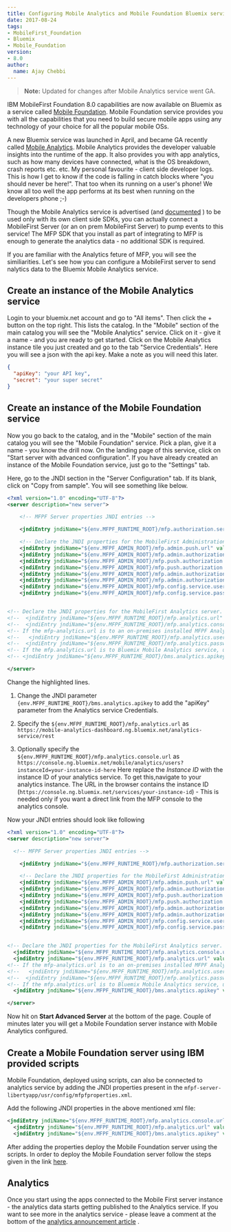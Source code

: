 ```yaml
---
title: Configuring Mobile Analytics and Mobile Foundation Bluemix services
date: 2017-08-24
tags:
- MobileFirst_Foundation
- Bluemix
- Mobile_Foundation
version:
- 8.0
author:
  name: Ajay Chebbi
---
```

> **Note:** Updated for changes after Mobile Analytics service went GA.

IBM MobileFirst Foundation 8.0 capabilities are now available on Bluemix as a service called [Mobile Foundation](https://console.bluemix.net/catalog/services/mobile-foundation). Mobile Foundation service provides you with all the capabilities that you need to build secure mobile apps using any technology of your choice for all the popular mobile OSs.

A new Bluemix service was launched in April, and became GA recently called [Mobile Analytics](https://mobilefirstplatform.ibmcloud.com/blog/2016/04/30/mobile-analytics-for-bluemix-service/). Mobile Analytics provides the developer valuable insights into the runtime of the app. It also provides you with app analytics, such as  how many devices have connected, what is the OS breakdown, crash reports  etc. etc. My personal favourite - client side developer logs. This is how I get to know if the code is falling in catch blocks where "you should never be here!". That too when its running on a user's phone! We know all too well the app performs at its best when running on the developers phone ;-)

Though the Mobile Analytics service is advertised (and [documented](https://new-console.ng.bluemix.net/docs/services/mobileanalytics/index.html) ) to be used only with its own client side SDKs, you can actually connect a MobileFirst Server (or an on prem MobileFirst Server) to pump events to this service! The MFP SDK that you install as part of integrating to MFP is enough to generate the analytics data - no additional SDK is required.

If you are familiar with the Analytics feture of MFP, you will see the similiarities. Let's see how you can configure a MobileFirst server to send nalytics data to the Bluemix Mobile Analytics service.


## Create an instance of the Mobile Analytics service
Login to your bluemix.net account and go to "All items". Then click the + button on the top right. This lists the catalog. In the "Mobile" section of the main catalog you will see the "Mobile Analytics" service. Click on it - give it a name - and you are ready to get started. Click on the Mobile Analytics instance tile you just created and go to the tab "Service Credentials". Here you will see a json with the api key. Make a note as you will need this later.

```json
{
  "apiKey": "your API key",
  "secret": "your super secret"
}
```

## Create an instance of the Mobile Foundation service
Now you go back to the catalog, and in the "Mobile" section of the main catalog you will see the "Mobile Foundation" service. Pick a plan, give it a name - you know the drill now. On the landing page of this service, click on "Start server with advanced configuration". If you have already created an instance of the Mobile Foundation service, just go to the "Settings" tab.

Here, go to the JNDI section in the "Server Configuration" tab. If its blank, click on "Copy from sample". You will see something like below.

```xml
<?xml version="1.0" encoding="UTF-8"?>
<server description="new server">

    <!-- MFPF Server properties JNDI entries -->

    <jndiEntry jndiName="${env.MFPF_RUNTIME_ROOT}/mfp.authorization.server" value='"embedded"'/>

    <!-- Declare the JNDI properties for the MobileFirst Administration Service. -->
    <jndiEntry jndiName="${env.MFPF_ADMIN_ROOT}/mfp.admin.push.url" value='"http://${env.ADMIN_HOST}:${port}/${env.MFPF_PUSH_ROOT}"'/>
    <jndiEntry jndiName="${env.MFPF_ADMIN_ROOT}/mfp.admin.authorization.server.url" value='"http://${env.ADMIN_HOST}:${port}/${env.MFPF_RUNTIME_ROOT}"'/>
    <jndiEntry jndiName="${env.MFPF_ADMIN_ROOT}/mfp.push.authorization.client.id" value='"push"'/>
    <jndiEntry jndiName="${env.MFPF_ADMIN_ROOT}/mfp.push.authorization.client.secret" value='"hsup"'/>
    <jndiEntry jndiName="${env.MFPF_ADMIN_ROOT}/mfp.admin.authorization.client.id" value='"admin"'/>
    <jndiEntry jndiName="${env.MFPF_ADMIN_ROOT}/mfp.admin.authorization.client.secret" value='"nimda"'/>
    <jndiEntry jndiName="${env.MFPF_ADMIN_ROOT}/mfp.config.service.user" value='"${env.MFPF_SERVER_ADMIN_USER}"'/>
    <jndiEntry jndiName="${env.MFPF_ADMIN_ROOT}/mfp.config.service.password" value='"${env.MFPF_SERVER_ADMIN_PASSWORD}"'/>


<!-- Declare the JNDI properties for the MobileFirst Analytics server. -->
<!--  <jndiEntry jndiName="${env.MFPF_RUNTIME_ROOT}/mfp.analytics.url" value="http://server:9080/analytics-service/rest"/> -->
<!--  <jndiEntry jndiName="${env.MFPF_RUNTIME_ROOT}/mfp.analytics.console.url" value="http://server:9080/analytics/console"/> -->
<!-- If the mfp-analytics.url is to an on-premises installed MFPF Analytics server, enter correct values for the following two properties -->
<!--   <jndiEntry jndiName="${env.MFPF_RUNTIME_ROOT}/mfp.analytics.username" value="admin"/> -->
<!--  <jndiEntry jndiName="${env.MFPF_RUNTIME_ROOT}/mfp.analytics.password" value="admin"/> -->
<!-- If the mfp.analytics.url is to Bluemix Mobile Analytics service, uncomment the following and enter the correct value -->
<!-- <jndiEntry jndiName="${env.MFPF_RUNTIME_ROOT}/bms.analytics.apikey" value='"a"'/> -->

</server>

```
 Change the highlighted lines.

1. Change the JNDI parameter `{env.MFPF_RUNTIME_ROOT}/bms.analytics.apikey` to add the "apiKey" parameter from the Analytics service Credentials.

2. Specify the `${env.MFPF_RUNTIME_ROOT}/mfp.analytics.url` as `https://mobile-analytics-dashboard.ng.bluemix.net/analytics-service/rest`

3. Optionally specify the `${env.MFPF_RUNTIME_ROOT}/mfp.analytics.console.url` as `https://console.ng.bluemix.net/mobile/analytics/users?instanceId=your-instance-id-here` Here replace the *Instance ID* with the instance ID of your analytics service. To get this,navigate to your analytics instance. The URL in the browser contains the instance ID (`https://console.ng.bluemix.net/services/your-instance-id`)  - This is needed only if you want a direct link from the MFP console to the analytics console.

Now your JNDI entries should look like following

```xml
<?xml version="1.0" encoding="UTF-8"?>
<server description="new server">

  <!-- MFPF Server properties JNDI entries -->

    <jndiEntry jndiName="${env.MFPF_RUNTIME_ROOT}/mfp.authorization.server" value='"embedded"'/>

    <!-- Declare the JNDI properties for the MobileFirst Administration Service. -->
    <jndiEntry jndiName="${env.MFPF_ADMIN_ROOT}/mfp.admin.push.url" value='"http://${env.ADMIN_HOST}:${port}/${env.MFPF_PUSH_ROOT}"'/>
    <jndiEntry jndiName="${env.MFPF_ADMIN_ROOT}/mfp.admin.authorization.server.url" value='"http://${env.ADMIN_HOST}:${port}/${env.MFPF_RUNTIME_ROOT}"'/>
    <jndiEntry jndiName="${env.MFPF_ADMIN_ROOT}/mfp.push.authorization.client.id" value='"push"'/>
    <jndiEntry jndiName="${env.MFPF_ADMIN_ROOT}/mfp.push.authorization.client.secret" value='"hsup"'/>
    <jndiEntry jndiName="${env.MFPF_ADMIN_ROOT}/mfp.admin.authorization.client.id" value='"admin"'/>
    <jndiEntry jndiName="${env.MFPF_ADMIN_ROOT}/mfp.admin.authorization.client.secret" value='"nimda"'/>
    <jndiEntry jndiName="${env.MFPF_ADMIN_ROOT}/mfp.config.service.user" value='"${env.MFPF_SERVER_ADMIN_USER}"'/>
    <jndiEntry jndiName="${env.MFPF_ADMIN_ROOT}/mfp.config.service.password" value='"${env.MFPF_SERVER_ADMIN_PASSWORD}"'/>


<!-- Declare the JNDI properties for the MobileFirst Analytics server. -->
  <jndiEntry jndiName="${env.MFPF_RUNTIME_ROOT}/mfp.analytics.console.url" value=" https://mobile.ng.bluemix.net/imfanalyticsdashboard?instanceId=your-instance-id-here"/>
  <jndiEntry jndiName="${env.MFPF_RUNTIME_ROOT}/mfp.analytics.url" value="https://mobile-analytics-dashboard.ng.bluemix.net/analytics-service/rest"/>
<!-- If the mfp-analytics.url is to an on-premises installed MFPF Analytics server, enter correct values for the following two properties -->
<!--   <jndiEntry jndiName="${env.MFPF_RUNTIME_ROOT}/mfp.analytics.username" value="admin"/> -->
<!--  <jndiEntry jndiName="${env.MFPF_RUNTIME_ROOT}/mfp.analytics.password" value="admin"/> -->
<!-- If the mfp.analytics.url is to Bluemix Mobile Analytics service, uncomment the following and enter the correct value -->
  <jndiEntry jndiName="${env.MFPF_RUNTIME_ROOT}/bms.analytics.apikey" value="your analytics api key"/>

</server>
```
Now hit on **Start Advanced Server** at the bottom of the page. Couple of minutes later you will get a Mobile Foundation server instance with Mobile Analytics configured.

## Create a Mobile Foundation server using IBM provided scripts
Mobile Foundation, deployed using scripts, can also be connected to analytics service by adding the JNDI properties present in the `mfpf-server-libertyapp/usr/config/mfpfproperties.xml`.

Add the following JNDI properties in the above mentioned xml file:

```xml
<jndiEntry jndiName="${env.MFPF_RUNTIME_ROOT}/mfp.analytics.console.url" value=" https://mobile.ng.bluemix.net/imfanalyticsdashboard?instanceId=your-instance-id-here"/>
  <jndiEntry jndiName="${env.MFPF_RUNTIME_ROOT}/mfp.analytics.url" value="https://mobile-analytics-dashboard.ng.bluemix.net/analytics-service/rest"/>
  <jndiEntry jndiName="${env.MFPF_RUNTIME_ROOT}/bms.analytics.apikey" value="your analytics api key"/>
```

After adding the properties deploy the Mobile Foundation server using the scripts.
In order to deploy the Mobile Foundation server follow the steps given in the link [here](https://mobilefirstplatform.ibmcloud.com/tutorials/en/foundation/8.0/bluemix/mobilefirst-server-using-scripts/#mobilefirst-server).



## Analytics
Once you start using the apps connected to the Mobile First server instance - the analytics data starts getting published to the Analytics service. If you want to see more in the analytics service - please leave a comment at the bottom of the [analytics announcement article](https://mobilefirstplatform.ibmcloud.com/blog/2016/04/30/mobile-analytics-for-bluemix-service/) .
